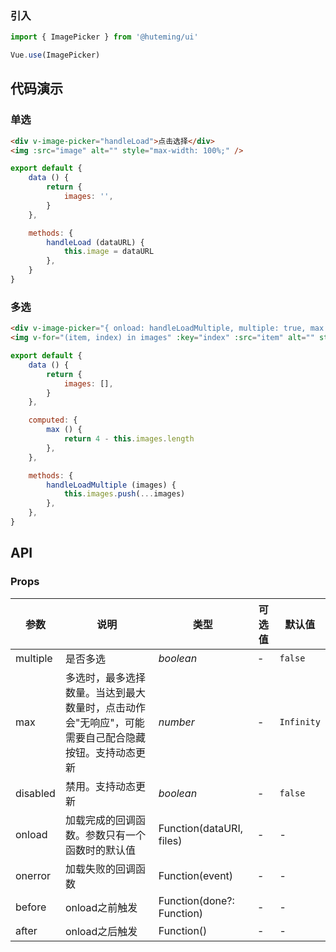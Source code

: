 
### 引入

```javascript
import { ImagePicker } from '@huteming/ui'

Vue.use(ImagePicker)
```

## 代码演示

### 单选

```html
<div v-image-picker="handleLoad">点击选择</div>
<img :src="image" alt="" style="max-width: 100%;" />
```

```javascript
export default {
    data () {
        return {
            images: '',
        }
    },

    methods: {
        handleLoad (dataURL) {
            this.image = dataURL
        },
    }
}
```

### 多选

```html
<div v-image-picker="{ onload: handleLoadMultiple, multiple: true, max: max }">多选，最多4张</div>
<img v-for="(item, index) in images" :key="index" :src="item" alt="" style="max-width: 100%;" />
```

```javascript
export default {
    data () {
        return {
            images: [],
        }
    },

    computed: {
        max () {
            return 4 - this.images.length
        },
    },

    methods: {
        handleLoadMultiple (images) {
            this.images.push(...images)
        },
    },
}
```

## API

### Props

| 参数 | 说明 | 类型 | 可选值 | 默认值 |
|-----|--------|------|------|---------|
| multiple | 是否多选 | *boolean* | - | `false` |
| max | 多选时，最多选择数量。当达到最大数量时，点击动作会"无响应"，可能需要自己配合隐藏按钮。支持动态更新 | *number* | - | `Infinity` |
| disabled | 禁用。支持动态更新 | *boolean* | - | `false` |
| onload | 加载完成的回调函数。参数只有一个函数时的默认值 | Function(dataURI, files) | - | - |
| onerror | 加载失败的回调函数 | Function(event) | - | - |
| before | onload之前触发 | Function(done?: Function) | - | - |
| after | onload之后触发 | Function() | - | - |
